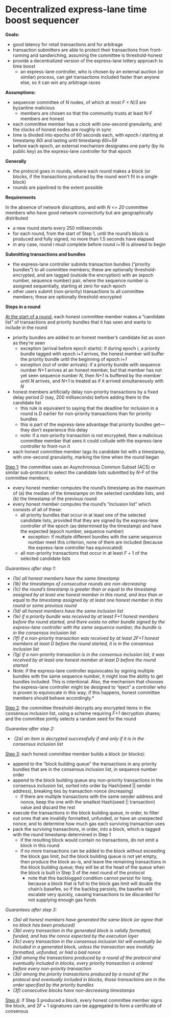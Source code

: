 # Decentralized express-lane time boost sequencer

**Goals:**

- good latency for retail transactions and for arbitrage
- transaction submitters are able to protect their transactions from front-running and sandwiching, assuming the committee is threshold-honest
- provide a decentralized version of the express-lane lottery approach to time boost
  - an express-lane controller, who is chosen by an external auction (or similar) process, can get transactions included faster than anyone else, so it can win any arbitrage races

**Assumptions:**

- sequencer committee of *N* nodes, of which at most *F < N/3* are byzantine malicious
  - members are chosen so that the community trusts at least N-F members are honest
- each committee member has a clock with one-second granularity, and the clocks of honest nodes are roughly in sync
- time is divided into epochs of 60 seconds each, with epoch *i* starting at timestamp *60i* and lasting until timestamp *60i+59*
- before each epoch, an external mechanism designates one party (by its public key) as the express-lane controller for that epoch

**Generally**

- the protocol goes in rounds, where each round makes a block (or blocks, if the transactions produced by the round won’t fit in a single block)
- rounds are pipelined to the extent possible

**Requirements**

In the absence of network disruptions, and with *N <= 20* committee members who have good network connectivity but are geographically distributed

- a new round starts every 250 milliseconds
- for each round, from the start of Step 1, until the round’s block is produced and fully signed, no more than 1.5 seconds have elapsed
- in any case, round *i* must complete before round *i+16* is allowed to begin

**Submitting transactions and bundles**

- the express-lane controller submits transaction bundles (”priority bundles”) to all committee members; these are optionally threshold-encrypted, and are tagged (outside the encryption) with an (epoch number, sequence number) pair, where the sequence number is assigned sequentially, starting at zero for each epoch
- other users submit (non-priority) transactions to all committee members; these are optionally threshold-encrypted

**Steps in a round**

<u>At the start of a round</u>, each honest committee member makes a “candidate list” of transactions and priority bundles that it has seen and wants to include in the round

- priority bundles are added to an honest member’s candidate list as soon as they’re seen
  - exception (arrival before epoch starts): if during epoch *i*, a priority bundle tagged with epoch *i+1* arrives, the honest member will buffer the priority bundle until the beginning of epoch *i+1*
  - exception (out of order arrivals): if a priority bundle with sequence number *N+1* arrives at an honest member, but that member has not yet seen sequence number *N*, then *N+1* is buffered by the member until *N* arrives, and *N+1* is treated as if it arrived simultaneously with *N*
- honest members artificially delay non-priority transactions by a fixed delay period *D* (say, 200 milliseconds) before adding them to the candidate list
  - this rule is equivalent to saying that the deadline for inclusion in a round is *D* earlier for non-priority transactions than for priority bundles
  - this is part of the express-lane advantage that priority bundles get—they don’t experience this delay
  - note: if a non-priority transaction is not encrypted, then a malicious committee member that sees it could collude with the express-lane controller to front-run it
- each honest committee member tags its candidate list with a timestamp, with one-second granularity, marking the time when the round began

<u>Step 1</u>: the committee uses an Asynchronous Common Subset (ACS) or similar sub-protocol to select the candidate lists submitted by *N-F* of the committee members;

- every honest member computes the round’s timestamp as the maximum of (a) the median of the timestamps on the selected candidate lists, and (b) the timestamp of the previous round
- every honest member computes the round’s “inclusion list” which consists of all of these:
  - all priority bundles that occur in at least one of the selected candidate lists, provided that they are signed by the express-lane controller of the epoch (as determined by the timestamp) and have the expected (epoch number, sequence number)
    - exception: if multiple different bundles with the same sequence number meet this criterion, none of them are included (because the express-lane controller has equivocated)
  - all non-priority transactions that occur in at least $F+1$ of the selected candidate lists

*Guarantees after step 1:*

- *(1a) all honest members have the same timestamp*
- *(1b) the timestamps of consecutive rounds are non-decreasing*
- *(1c) the round’s timestamp is greater than or equal to the timestamp assigned by at least one honest member in this round, and less than or equal to the timestamp assigned by at least one honest member in this round or some previous round*
- *(1d) all honest members have the same inclusion list*
- *(1e) if a priority bundle was received by at least F+1 honest members before the round started, and there exists no other bundle signed by the express-lane controller with the same sequence number, the bundle is in the consensus inclusion list*
- *(1f) if a non-priority transaction was received by at least 2F+1 honest members at least D before the round started, it is in the consensus inclusion list*
- *(1g) if a non-priority transaction is in the consensus inclusion list, it was received by at least one honest member at least D before the round started*
- Note: if the express-lane controller equivocates by signing multiple bundles with the same sequence number, it might lose the ability to get bundles included. This is intentional. Also, the mechanism that chooses the express-lane controller might be designed to “eject” a controller who is proven to equivocate in this way; if this happens, honest committee members should behave accordingly.*

<u>Step 2</u>: the committee threshold-decrypts any encrypted items in the consensus inclusion list, using a scheme requiring *F+1* decryption shares; and the committee jointly selects a random seed for the round

*Guarantee after step 2:*

- ​	*(2a) an item is decrypted successfully if and only if it is in the consensus inclusion list*

  

<u>Step 3</u>: each honest committee member builds a block (or blocks):

- append to the “block building queue” the transactions in any priority bundles that are in the consensus inclusion list, in sequence number order
- append to the block building queue any non-priority transactions in the consensus inclusion list, sorted into order by Hash(seed || sender address), breaking ties by transaction nonce (increasing)
  - if there are multiple transactions with the same sender address and nonce, keep the one with the smallest Hash(seed || transaction) value and discard the rest
- execute the transactions in the block building queue, in order, to filter out ones that are invalidly formatted, unfunded, or have an unexpected nonce; and to determine how much gas each surviving transaction uses
- pack the surviving transactions, in order, into a block, which is tagged with the round timestamp determined in Step 1
  - if the resulting block would contain no transactions, do not emit a block in this round
  - if no more transactions can be added to the block without exceeding the block gas limit, but the block building queue is not yet empty, then produce the block as-is, and leave the remaining transactions in the block building queue; they will be at the head of the queue when the block is built in Step 3 of the next round of the protocol
    - note that this backlogged condition cannot persist for long, because a block that is full to the block gas limit will double the chain’s basefee, so if the backlog persists, the basefee will escalate very quickly, causing transactions to be discarded for not supplying enough gas funds

*Guarantees after step 3:*

- *(3a) all honest members have generated the same block (or agree that no block has been produced)*
- *(3b) every transaction in the generated block is validly formatted, funded, and has the nonce expected by the execution layer*
- *(3c) every transaction in the consensus inclusion list will eventually be included in a generated block, unless the transaction was invalidly formatted, unfunded, or had a bad nonce*
- *(3d) among the transactions produced by a round of the protocol and eventually included in blocks, every priority transaction is ordered before every non-priority transaction*
- *(3e) among the priority transactions produced by a round of the protocol and eventually included in blocks, those transactions are in the order specified by the priority bundles*
- *(3f) consecutive blocks have non-decreasing timestamps*

<u>Step 4</u>: if Step 3 produced a block, every honest committee member signs the block, and $2F+1$ signatures can be aggregated to form a certificate of consensus
